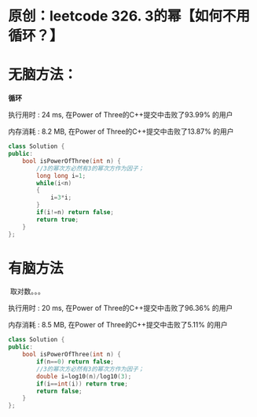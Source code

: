 # 原创：leetcode 326. 3的幂【如何不用循环？】

# **无脑方法：**

**循环**

执行用时 : 24 ms, 在Power of Three的C++提交中击败了93.99% 的用户

内存消耗 : 8.2 MB, 在Power of Three的C++提交中击败了13.87% 的用户
```c++
class Solution {
public:
    bool isPowerOfThree(int n) {
        //3的幂次方必然有3的幂次方作为因子；
        long long i=1;
        while(i<n)
        {
            i=3*i;
        }
        if(i!=n) return false;
        return true;
    }
};
```
# 有脑方法

 取对数。。。

执行用时 : 20 ms, 在Power of Three的C++提交中击败了96.36% 的用户

内存消耗 : 8.5 MB, 在Power of Three的C++提交中击败了5.11% 的用户
```c++
class Solution {
public:
    bool isPowerOfThree(int n) {
        if(n==0) return false;
        //3的幂次方必然有3的幂次方作为因子；
        double i=log10(n)/log10(3);
        if(i==int(i)) return true;
        return false;
    }
};
```
 
